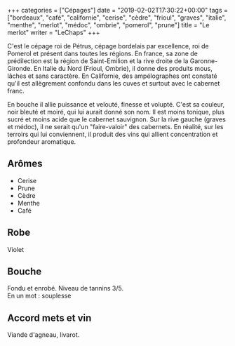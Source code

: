 +++
categories = ["Cépages"]
date = "2019-02-02T17:30:22+00:00"
tags = ["bordeaux", "café", "californie", "cerise", "cèdre", "frioul", "graves", "italie", "menthe", "merlot", "médoc", "ombrie", "pomerol", "prune"] 
title = "Le merlot"
writer = "LeChaps"
+++

C'est le cépage roi de Pétrus, cépage bordelais par excellence, roi de Pomerol et présent dans toutes les régions. En france, sa zone de prédilection est la région de Saint-Emilion et la rive droite de la Garonne-Gironde. En Italie du Nord (Frioul, Ombrie), il donne des produits mous, lâches et sans caractère. En Californie, des ampélographes ont constaté qu'il est allègrement confondu dans les cuves et surtout avec le cabernet franc.  

En bouche il allie puissance et velouté, finesse et volupté. C'est sa couleur, noir bleuté et moiré, qui lui aurait donné son nom. Il est moins tonique, plus sucré et moins acide que le cabernet sauvignon. Sur la rive gauche (graves et médoc), il ne serait qu'un "faire-valoir" des cabernets. En réalité, sur les terroirs qui lui conviennent, il produit des vins qui allient concentration et profondeur aromatique.

## Arômes

* Cerise
* Prune
* Cèdre
* Menthe
* Café

## Robe

Violet

## Bouche

Fondu et enrobé. Niveau de tannins 3/5.  
En un mot : souplesse

## Accord mets et vin

Viande d'agneau, livarot.
